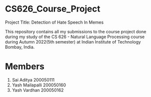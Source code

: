 # CS626_Course_Project

Project Title: Detection of Hate Speech In Memes

This repository contains all my submissions to the course project done during my study of the CS 626 - Natural Language Processing course during Autumn 2022(5th semester) at Indian Institute of Technology Bombay, India.

# Members

1. Sai Aditya 200050111
2. Yash Mailapalli 200050160
3. Yash Vardhan 200050162
